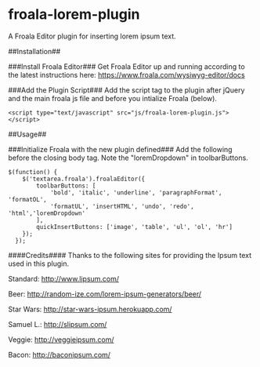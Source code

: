 # froala-lorem-plugin
A Froala Editor plugin for inserting lorem ipsum text.

##Installation##

###Install Froala Editor###
Get Froala Editor up and running according to the latest instructions here: https://www.froala.com/wysiwyg-editor/docs

###Add the Plugin Script###
Add the script tag to the plugin after jQuery and the main froala js file and before you intialize Froala (below).

    <script type="text/javascript" src="js/froala-lorem-plugin.js"></script>

##Usage##

###Initialize Froala with the new plugin defined###
Add the following before the closing body tag. Note the "loremDropdown" in toolbarButtons.

    $(function() {
        $('textarea.froala').froalaEditor({
            toolbarButtons: [
                'bold', 'italic', 'underline', 'paragraphFormat', 'formatOL',
                'formatUL', 'insertHTML', 'undo', 'redo', 'html','loremDropdown'
            ],
            quickInsertButtons: ['image', 'table', 'ul', 'ol', 'hr']
        });
      });


####Credits####
Thanks to the following sites for providing the Ipsum text used in this plugin.

Standard: http://www.lipsum.com/

Beer: http://random-ize.com/lorem-ipsum-generators/beer/

Star Wars: http://star-wars-ipsum.herokuapp.com/

Samuel L.: http://slipsum.com/

Veggie: http://veggieipsum.com/

Bacon: http://baconipsum.com/

